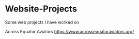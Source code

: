 # Website-Projects
Some web projects I have worked on

Across Equator Aviators https://www.acrossequatoraviators.org/
